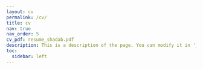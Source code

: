 ```yaml
---
layout: cv
permalink: /cv/
title: cv
nav: true
nav_order: 5
cv_pdf: resume_shadab.pdf
description: This is a description of the page. You can modify it in '_pages/cv.md'. You can also change or remove the top pdf download button.
toc:
  sidebar: left
---
```

